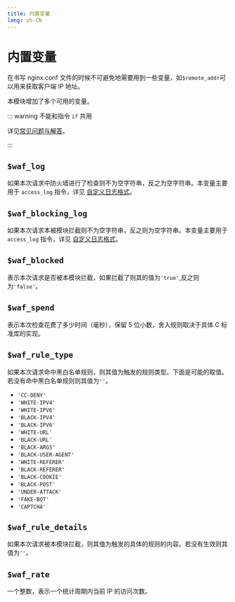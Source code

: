 ```yaml
---
title: 内置变量
lang: zh-CN
---
```


# 内置变量

在书写 nginx.conf 文件的时候不可避免地需要用到一些变量，如`$remote_addr`可以用来获取客户端 IP 地址。

本模块增加了多个可用的变量。

::: warning 不能和指令 `if` 共用

详见[常见问题与解答](/zh-cn/guide/faq.md#模块的内置变量与指令-if)。

:::

## `$waf_log`

如果本次请求中防火墙进行了检查则不为空字符串，反之为空字符串。本变量主要用于 `access_log` 指令，详见 [自定义日志格式](log.md#自定义日志格式)。

## `$waf_blocking_log`

如果本次请求本被模块拦截则不为空字符串，反之则为空字符串。本变量主要用于 `access_log` 指令，详见 [自定义日志格式](log.md#自定义日志格式)。

## `$waf_blocked`

表示本次请求是否被本模块拦截，如果拦截了则其的值为`'true'`,反之则为`'false'`。

## `$waf_spend`

表示本次检查花费了多少时间（毫秒），保留 5 位小数，舍入规则取决于具体 C 标准库的实现。

## `$waf_rule_type`

如果本次请求命中黑白名单规则，则其值为触发的规则类型。下面是可能的取值。若没有命中黑白名单规则则其值为`''`。

+ `'CC-DENY'`
+ `'WHITE-IPV4'`
+ `'WHITE-IPV6'`
+ `'BLACK-IPV4'`
+ `'BLACK-IPV6'`
+ `'WHITE-URL'`
+ `'BLACK-URL'`
+ `'BLACK-ARGS'`
+ `'BLACK-USER-AGENT'`
+ `'WHITE-REFERER'`
+ `'BLACK-REFERER'`
+ `'BLACK-COOKIE'`
+ `'BLACK-POST'`
+ `'UNDER-ATTACK'`
+ `'FAKE-BOT'`
+ `'CAPTCHA'`

## `$waf_rule_details`

如果本次请求被本模块拦截，则其值为触发的具体的规则的内容。若没有生效则其值为`''`。


## `$waf_rate`

一个整数，表示一个统计周期内当前 IP 的访问次数。